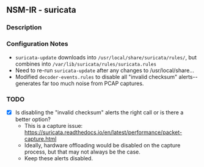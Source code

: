 ## NSM-IR - suricata

### Description

### Configuration Notes
- `suricata-update` downloads into `/usr/local/share/suricata/rules/`, but combines into `/var/lib/suricata/rules/suricata.rules`
- Need to re-run `suricata-update` after any changes to /usr/local/share...
- Modified `decoder-events.rules` to disable all "invalid checksum" alerts--generates far too much noise from PCAP captures.

### TODO
- [x] Is disabling the "invalid checksum" alerts the right call or is there a better option?
    - This is a capture issue: https://suricata.readthedocs.io/en/latest/performance/packet-capture.html
    - Ideally, hardware offloading would be disabled on the capture process, but that may not always be the case.
    - Keep these alerts disabled.
